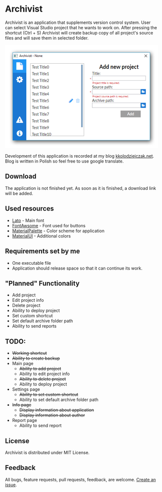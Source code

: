 # Archivist
Archivist is an application that supplements version control system. User can select Visual Studio project that he wants to work on. After pressing the shortcut (Ctrl + S) Archivist will create backup copy of all project's source files and will save them in selected folder.

<p align="center">
  <img src="Resource/Images/Archivist.png">
</p>

Development of this application is recorded at my blog [kkolodziejczak.net](http://kkolodziejczak.net).
Blog is written in Polish so feel free to use google translate.


## Download

The application is not finished yet. As soon as it is finished, a download link will be added.

## Used resources
- [Lato](http://www.latofonts.com/lato-free-fonts/#download) - Main font
- [FontAwsome](http://fontawesome.io/) - Font used for buttons
- [MaterialPalette](https://www.materialpalette.com/) - Color scheme for application
- [MaterialUI](https://www.materialui.co/) - Additional colors

## Requirements set by me
- One executable file
- Application should release space so that it can continue its work.

## "Planned" Functionality
- Add project
- Edit project info
- Delete project
- Ability to deploy project
- Set custom shortcut
- Set default archive folder path
- Ability to send reports

## TODO:
- ~~Working shortcut~~
- ~~Ability to create backup~~
- Main page
   - ~~Ability to add project~~
   - Ability to edit project info
   - ~~Ability to delete project~~
   - Ability to deploy project
- Settings page
   - ~~Ability to set custom shortcut~~
   - Ability to set default archive folder path
- ~~Info page~~
   - ~~Display information about application~~
   - ~~Display information about author~~
- Report page
   - Ability to send report

## License
Archivist is distributed under MIT License.

## Feedback
All bugs, feature requests, pull requests, feedback, are welcome. [Create an issue](https://github.com/kkolodziejczak/Archivist/issues).
